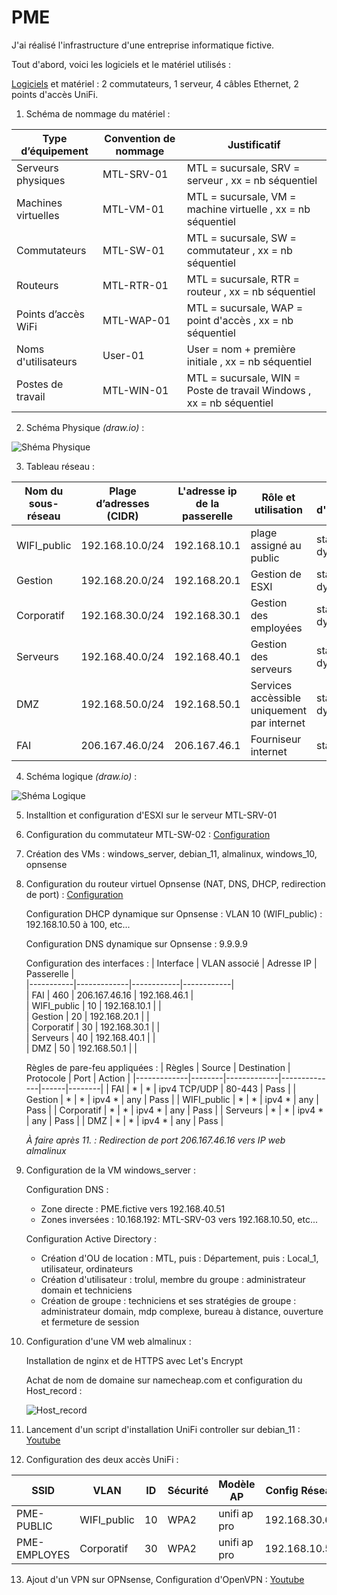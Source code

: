 # PME

J'ai réalisé l'infrastructure d'une entreprise informatique fictive. 

Tout d'abord, voici les logiciels et le matériel utilisés :

[Logiciels](https://github.com/trolul/PME_fictive/blob/main/Besoins%20logiciels.markdown) et matériel : 2 commutateurs, 1 serveur, 4 câbles Ethernet, 2 points d'accès UniFi.

1. Schéma de nommage du matériel :

| **Type d’équipement** | **Convention de nommage** | **Justificatif** |
|----------------------|------------------------|------------------------|
| Serveurs physiques  | MTL-SRV-01 | MTL = sucursale,  SRV = serveur , xx = nb séquentiel |
| Machines virtuelles | MTL-VM-01 | MTL = sucursale,  VM = machine virtuelle , xx = nb séquentiel |
| Commutateurs        | MTL-SW-01 | MTL = sucursale,   SW = commutateur , xx = nb séquentiel |
| Routeurs            | MTL-RTR-01 | MTL = sucursale,  RTR = routeur , xx = nb séquentiel |
| Points d’accès WiFi | MTL-WAP-01 | MTL = sucursale,  WAP = point d'accès , xx = nb séquentiel |
| Noms d'utilisateurs | User-01 | User = nom + première initiale , xx = nb séquentiel |
| Postes de travail | MTL-WIN-01 |  MTL = sucursale,  WIN = Poste de travail Windows , xx = nb séquentiel |

2. Schéma Physique _(draw.io)_ :

![Shéma Physique](https://github.com/user-attachments/assets/c44b668b-45a7-4f7f-b311-7b435983edd1)

3. Tableau réseau : 

| **Nom du sous-réseau** | **Plage d’adresses (CIDR)** | **L'adresse ip de la passerelle** | **Rôle et utilisation** | **Mode d'attribution** | **id du VLAN** |
|--------|--------|-----|---|---|---|
| WIFI_public | 192.168.10.0/24 | 192.168.10.1 | plage assigné au public | statique et dynamique | 10 |
| Gestion | 192.168.20.0/24  | 192.168.20.1  | Gestion de ESXI | statique et dynamique | 20 |
| Corporatif | 192.168.30.0/24  | 192.168.30.1  | Gestion des employées | statique et dynamique | 30 |
| Serveurs | 192.168.40.0/24  | 192.168.40.1  | Gestion des serveurs | statique et dynamique | 40 |
| DMZ | 192.168.50.0/24 |  192.168.50.1 | Services accèssible uniquement par internet  | statique et dynamique | 50 |
| FAI | 206.167.46.0/24 |  206.167.46.1 | Fourniseur internet  | statique | 460 |

4. Schéma logique _(draw.io)_ :

![Shéma Logique](https://github.com/user-attachments/assets/ab12eb7c-b429-4fd6-8e51-67dae18de049)

5. Installtion et configuration d'ESXI sur le serveur MTL-SRV-01

6. Configuration du commutateur MTL-SW-02 :
   [Configuration](https://github.com/trolul/PME_fictive/blob/main/startup-config.txt)

7. Création des VMs : windows_server, debian_11, almalinux, windows_10, opnsense

8. Configuration du routeur virtuel Opnsense (NAT, DNS, DHCP, redirection de port) :
    [Configuration](https://github.com/trolul/PME_fictive/blob/main/config-OPNsense.localdomain.xml)

   Configuration DHCP dynamique sur Opnsense : VLAN 10 (WIFI_public) : 192.168.10.50 à 100, etc...

   Configuration DNS dynamique sur Opnsense : 9.9.9.9

   Configuration des interfaces :
   | Interface | VLAN associé | Adresse IP | Passerelle |  
   |-----------|-------------|------------|------------|  
   | FAI            |       460     |      206.167.46.16     | 192.168.46.1 |  
   | WIFI_public    |       10      |      192.168.10.1      |              |  
   | Gestion        |       20      |      192.168.20.1      |              |  
   | Corporatif     |       30      |      192.168.30.1      |              |  
   | Serveurs       |       40      |      192.168.40.1      |              |  
   | DMZ            |       50      |      192.168.50.1     |              |  

   Règles de pare-feu appliquées :
   | Règles      | Source | Destination | Protocole    | Port | Action |
   |-------------|--------|-------------|--------------|------|--------|
   | FAI  | *     | *                 | ipv4 TCP/UDP | 80-443   | Pass   |
   | Gestion  | *     | *          | ipv4 * | any             | Pass   |
   | WIFI_public | * | *         | ipv4 * | any    | Pass   |
   | Corporatif  | *    | *     | ipv4 * | any    | Pass   |
   | Serveurs  | *     | *         | ipv4 * | any             | Pass   |
   | DMZ  | *     | *                   | ipv4 * | any         | Pass   |

   _À faire après 11. : Redirection de port 206.167.46.16 vers IP web almalinux_

9. Configuration de la VM windows_server :

   Configuration DNS :
      - Zone directe : PME.fictive vers 192.168.40.51
      - Zones inversées : 10.168.192: MTL-SRV-03 vers 192.168.10.50, etc...

   Configuration Active Directory :
      - Création d'OU de location : MTL, puis : Département, puis : Local_1, utilisateur, ordinateurs
      - Création d'utilisateur : trolul, membre du groupe : administrateur domain et techniciens
      - Création de groupe : techniciens et ses stratégies de groupe : administrateur domain, mdp complexe, bureau à distance, ouverture et fermeture de session

10. Configuration d'une VM web almalinux :
    
    Installation de nginx et de HTTPS avec Let's Encrypt
    
    Achat de nom de domaine sur namecheap.com et configuration du Host_record :
    
    ![Host_record](https://github.com/trolul/PME_fictive/blob/main/dns_record.png)

11. Lancement d'un script d'installation UniFi controller sur debian_11 :
   [Youtube](https://www.youtube.com/watch?v=LP4dIl8Y_Xw)

12. Configuration des deux accès UniFi :

   | SSID | VLAN | ID | Sécurité | Modèle AP | Config Réseau |
   | --- | --- | --- | --- | --- | --- |
   | PME-PUBLIC | WIFI_public | 10 | WPA2 | unifi ap pro | 192.168.30.61 |
   | PME-EMPLOYES | Corporatif | 30 | WPA2 | unifi ap pro | 192.168.10.54 |

13. Ajout d'un VPN sur OPNsense, Configuration d'OpenVPN :
   [Youtube](https://www.youtube.com/watch?v=yVHJLyIwR5A)
